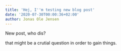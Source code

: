 ```yaml
---
title: 'Hej, I''m testing new blog post'
date: '2020-07-30T00:00:36+02:00'
author: Jonas Ole Jensen
---
```

New post, who dis?

that might be a crutial question in order to gain things.